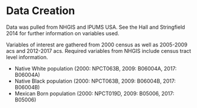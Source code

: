 # Data Creation  
Data was pulled from NHGIS and IPUMS USA. See the Hall and Stringfield 2014 for further information on variables used. 

Variables of interest are gathered from 2000 census as well as 2005-2009 acs and 2012-2017 acs. Required variables from NHGIS include census tract level information.

- Native White population (2000: NPCT063B, 2009: B06004A, 2017: B06004A)  
- Native Black population (2000: NPCT063B, 2009: B06004B, 2017: B06004B)  
- Mexican Born population (2000: NPCT019D, 2009: B05006, 2017: B05006)  



